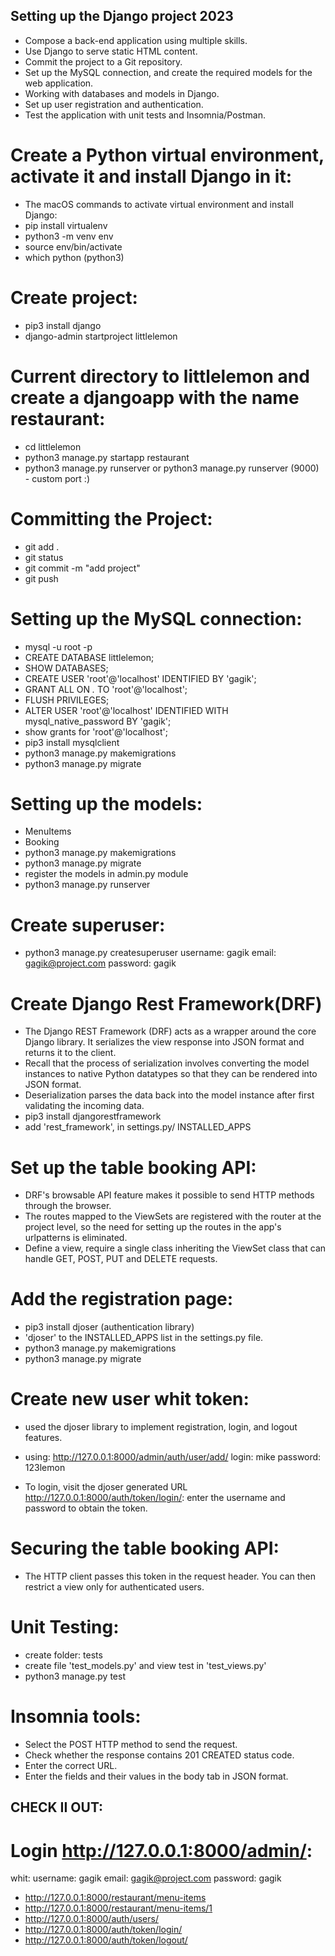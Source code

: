 ## Setting up the Django project 2023

- Compose a back-end application using multiple skills.
- Use Django to serve static HTML content.
- Commit the project to a Git repository.
- Set up the MySQL connection, and create the required models for the web application.
- Working with databases and models in Django.
- Set up user registration and authentication.
- Test the application with unit tests and Insomnia/Postman.

# Create a Python virtual environment, activate it and install Django in it:

- The macOS commands to activate virtual environment and install Django:
- pip install virtualenv
- python3 -m venv env
- source env/bin/activate
- which python (python3)

# Create project:

- pip3 install django
- django-admin startproject littlelemon

# Current directory to littlelemon and create a djangoapp with the name restaurant:

- cd littlelemon
- python3 manage.py startapp restaurant
- python3 manage.py runserver or python3 manage.py runserver (9000) - custom port :)

# Committing the Project:

- git add .
- git status
- git commit -m "add project"
- git push

# Setting up the MySQL connection:

- mysql -u root -p
- CREATE DATABASE littlelemon;
- SHOW DATABASES;
- CREATE USER 'root'@'localhost' IDENTIFIED BY 'gagik';
- GRANT ALL ON _._ TO 'root'@'localhost';
- FLUSH PRIVILEGES;
- ALTER USER 'root'@'localhost' IDENTIFIED WITH mysql_native_password BY 'gagik';
- show grants for 'root'@'localhost';
- pip3 install mysqlclient
- python3 manage.py makemigrations
- python3 manage.py migrate

# Setting up the models:

- MenuItems
- Booking
- python3 manage.py makemigrations
- python3 manage.py migrate
- register the models in admin.py module
- python3 manage.py runserver

# Create superuser:

- python3 manage.py createsuperuser
  username: gagik
  email: gagik@project.com
  password: gagik

# Create Django Rest Framework(DRF)

- The Django REST Framework (DRF) acts as a wrapper around the core Django library. It serializes the view response into JSON format and returns it to the client.
- Recall that the process of serialization involves converting the model instances to native Python datatypes so that they can be rendered into JSON format.
- Deserialization parses the data back into the model instance after first validating the incoming data.
- pip3 install djangorestframework
- add 'rest_framework', in settings.py/ INSTALLED_APPS

# Set up the table booking API:

- DRF's browsable API feature makes it possible to send HTTP methods through the browser.
- The routes mapped to the ViewSets are registered with the router at the project level, so the need for setting up the routes in the app's urlpatterns is eliminated.
- Define a view, require a single class inheriting the ViewSet class that can handle GET, POST, PUT and DELETE requests.

# Add the registration page:

- pip3 install djoser (authentication library)
- 'djoser' to the INSTALLED_APPS list in the settings.py file.
- python3 manage.py makemigrations
- python3 manage.py migrate

# Create new user whit token:

- used the djoser library to implement registration, login, and logout features.

- using: http://127.0.0.1:8000/admin/auth/user/add/
  login: mike
  password: 123lemon
- To login, visit the djoser generated URL http://127.0.0.1:8000/auth/token/login/:
  enter the username and password to obtain the token.

# Securing the table booking API:

- The HTTP client passes this token in the request header. You can then restrict a view only for authenticated users.

# Unit Testing:

- create folder: tests
- create file 'test_models.py' and view test in 'test_views.py'
- python3 manage.py test

# Insomnia tools:

- Select the POST HTTP method to send the request.
- Check whether the response contains 201 CREATED status code.
- Enter the correct URL.
- Enter the fields and their values in the body tab in JSON format.

## CHECK II OUT:

# Login http://127.0.0.1:8000/admin/:

whit:
username: gagik
email: gagik@project.com
password: gagik

- http://127.0.0.1:8000/restaurant/menu-items
- http://127.0.0.1:8000/restaurant/menu-items/1
- http://127.0.0.1:8000/auth/users/
- http://127.0.0.1:8000/auth/token/login/
- http://127.0.0.1:8000/auth/token/logout/


